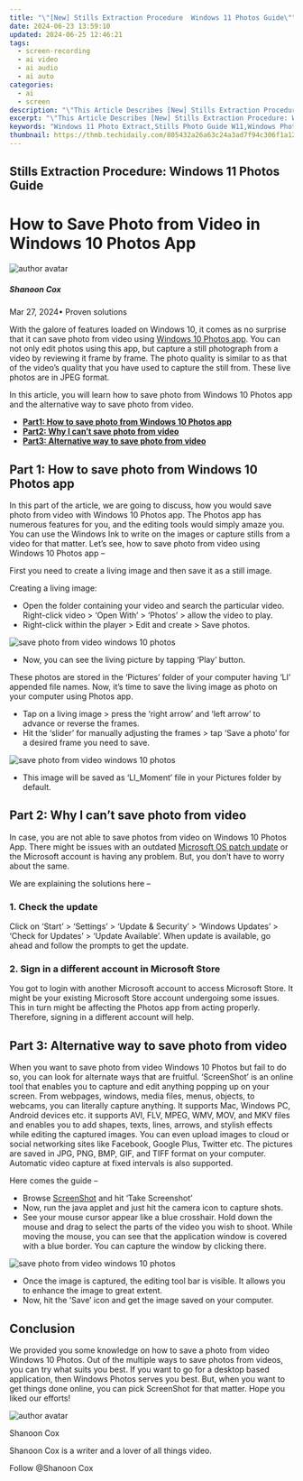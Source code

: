 ```yaml
---
title: "\"[New] Stills Extraction Procedure  Windows 11 Photos Guide\""
date: 2024-06-23 13:59:10
updated: 2024-06-25 12:46:21
tags: 
  - screen-recording
  - ai video
  - ai audio
  - ai auto
categories: 
  - ai
  - screen
description: "\"This Article Describes [New] Stills Extraction Procedure: Windows 11 Photos Guide\""
excerpt: "\"This Article Describes [New] Stills Extraction Procedure: Windows 11 Photos Guide\""
keywords: "Windows 11 Photo Extract,Stills Photo Guide W11,Windows Photo W11 Steps,Win11 Still Extraction,W11 Photos Stills Method,Procedures for Photo Stills,Guiding Photo Still W11"
thumbnail: https://thmb.techidaily.com/805432a26a63c24a3ad7f94c306f1a1291a2364beb1c1710fc99d1f9d71ae26e.jpg
---
```


## Stills Extraction Procedure: Windows 11 Photos Guide

# How to Save Photo from Video in Windows 10 Photos App

![author avatar](https://images.wondershare.com/filmora/article-images/shannon-cox.jpg)

##### Shanoon Cox

 Mar 27, 2024• Proven solutions

With the galore of features loaded on Windows 10, it comes as no surprise that it can save photo from video using [Windows 10 Photos app](https://www.microsoft.com/en-us/p/microsoft-photos/9wzdncrfjbh4?activetab=pivot:overviewtab). You can not only edit photos using this app, but capture a still photograph from a video by reviewing it frame by frame. The photo quality is similar to as that of the video’s quality that you have used to capture the still from. These live photos are in JPEG format.

In this article, you will learn how to save photo from Windows 10 Photos app and the alternative way to save photo from video.

* [**Part1: How to save photo from Windows 10 Photos app**](#part1)
* [**Part2: Why I can’t save photo from video**](#part2)
* [**Part3: Alternative way to save photo from video**](#part3)

## Part 1: How to save photo from Windows 10 Photos app

In this part of the article, we are going to discuss, how you would save photo from video with Windows 10 Photos app. The Photos app has numerous features for you, and the editing tools would simply amaze you. You can use the Windows Ink to write on the images or capture stills from a video for that matter. Let’s see, how to save photo from video using Windows 10 Photos app –

First you need to create a living image and then save it as a still image.

Creating a living image:

* Open the folder containing your video and search the particular video. Right-click video > ‘Open With’ > ‘Photos’ > allow the video to play.
* Right-click within the player > Edit and create > Save photos.

![ save photo from video windows 10 photos](https://images.wondershare.com/filmora/article-images/save-photo-microsoft-photos.jpg)

* Now, you can see the living picture by tapping ‘Play’ button.

These photos are stored in the ‘Pictures’ folder of your computer having ‘LI’ appended file names. Now, it’s time to save the living image as photo on your computer using Photos app.

* Tap on a living image > press the ‘right arrow’ and ‘left arrow’ to advance or reverse the frames.
* Hit the ‘slider’ for manually adjusting the frames > tap ‘Save a photo’ for a desired frame you need to save.

![save photo from video windows 10 photos](https://images.wondershare.com/filmora/article-images/start-save-photos-from-video.jpg)

* This image will be saved as ‘LI\_Moment’ file in your Pictures folder by default.

## Part 2: Why I can’t save photo from video

In case, you are not able to save photos from video on Windows 10 Photos App. There might be issues with an outdated [Microsoft OS patch update](https://support.microsoft.com/en-us/help/311047/how-to-keep-your-windows-computer-up-to-date) or the Microsoft account is having any problem. But, you don’t have to worry about the same.

We are explaining the solutions here –

### 1\. Check the update

Click on ‘Start’ > ‘Settings’ > ‘Update & Security’ > ‘Windows Updates’ > ‘Check for Updates’ > ‘Update Available’. When update is available, go ahead and follow the prompts to get the update.

### 2\. Sign in a different account in Microsoft Store

You got to login with another Microsoft account to access Microsoft Store. It might be your existing Microsoft Store account undergoing some issues. This in turn might be affecting the Photos app from acting properly. Therefore, signing in a different account will help.

## Part 3: Alternative way to save photo from video

When you want to save photo from video Windows 10 Photos but fail to do so, you can look for alternate ways that are fruitful. ‘ScreenShot’ is an online tool that enables you to capture and edit anything popping up on your screen. From webpages, windows, media files, menus, objects, to webcams, you can literally capture anything. It supports Mac, Windows PC, Android devices etc. it supports AVI, FLV, MPEG, WMV, MOV, and MKV files and enables you to add shapes, texts, lines, arrows, and stylish effects while editing the captured images. You can even upload images to cloud or social networking sites like Facebook, Google Plus, Twitter etc. The pictures are saved in JPG, PNG, BMP, GIF, and TIFF format on your computer. Automatic video capture at fixed intervals is also supported.

Here comes the guide –

* Browse [ScreenShot](https://screenshot.net/) and hit ‘Take Screenshot’
* Now, run the java applet and just hit the camera icon to capture shots.
* See your mouse cursor appear like a blue crosshair. Hold down the mouse and drag to select the parts of the video you wish to shoot. While moving the mouse, you can see that the application window is covered with a blue border. You can capture the window by clicking there.

![save photo from video windows 10 photos](https://images.wondershare.com/filmora/article-images/screenshot-take-photo.jpg)

* Once the image is captured, the editing tool bar is visible. It allows you to enhance the image to great extent.
* Now, hit the ‘Save’ icon and get the image saved on your computer.

## Conclusion

We provided you some knowledge on how to save a photo from video Windows 10 Photos. Out of the multiple ways to save photos from videos, you can try what suits you best. If you want to go for a desktop based application, then Windows Photos serves you best. But, when you want to get things done online, you can pick ScreenShot for that matter. Hope you liked our efforts!

![author avatar](https://images.wondershare.com/filmora/article-images/shannon-cox.jpg)

Shanoon Cox

Shanoon Cox is a writer and a lover of all things video.

Follow @Shanoon Cox


<ins class="adsbygoogle"
     style="display:block"
     data-ad-format="autorelaxed"
     data-ad-client="ca-pub-7571918770474297"
     data-ad-slot="1223367746"></ins>



<ins class="adsbygoogle"
     style="display:block"
     data-ad-client="ca-pub-7571918770474297"
     data-ad-slot="8358498916"
     data-ad-format="auto"
     data-full-width-responsive="true"></ins>

